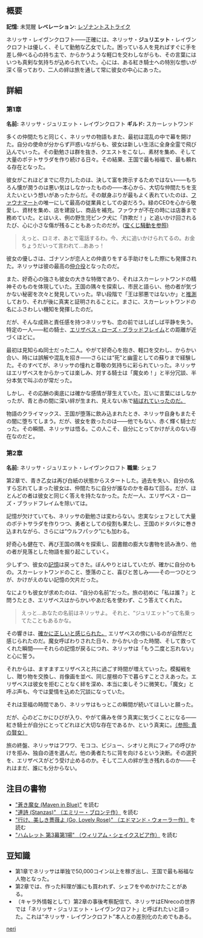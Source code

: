 <!-- title: ネリッサ・ジュリエット・レイヴンクロフト -->
<!-- quote: 私の勇敢な騎士はどこにいるのかしら？ -->
<!-- chapters: -1 -->
<!-- images: (ネリッサ 第1章プロフィール), ("Start Again" MVのネリッサ), (レベレーションを発動するネリッサ), (ネリッサ 第2章プロフィール), (第2章エンディングでフィアに背を向けるネリッサ) -->
<!-- model: false -->

## 概要

**記憶:** 未覚醒
**レベレーション:** [レゾナントストライク](#entry:resonant-strike-entry)

ネリッサ・レイヴンクロフト――正確には、ネリッサ・**ジュリエット**・レイヴンクロフトは優しく、そして勤勉な乙女でした。困っている人を見ればすぐに手を差し伸べる心の持ち主で、からかうような軽口を交わしながらも、その言葉にはいつも真剣な気持ちが込められていた。心には、ある紅き騎士への特別な想いが深く宿っており、二人の絆は旅を通して常に彼女の中心にあった。

## 詳細

### 第1章

**名前:** ネリッサ・ジュリエット・レイヴンクロフト
**ギルド:** スカーレットワンド

多くの仲間たちと同じく、ネリッサの物語もまた、最初は混乱の中で幕を開けた。自分の使命が分からず戸惑いながらも、彼女は新しい生活に全身全霊で飛び込んでいった。その勤勉さは群を抜き、クエストをこなし、素材を集め、そして大量のポテトサラダを作り続ける日々。その結果、王国で最も裕福で、最も頼れる存在となった。

彼女がこれほどまでに尽力したのは、決して富を誇示するためではない――もちろん懐が潤うのは悪い気はしなかったものの――本心から、大切な仲間たちを支えたいという想いがあったからだ。その献身ぶりが最もよく表れていたのは、[ファウナマート](#entry:faunamart-entry)の唯一にして最高の従業員としての姿だろう。緑のCEOを心から敬愛し、資材を集め、店を建設し、商品を補充。ファウナが不在の時には店番まで務めていた。とはいえ、例の野生児ピンク犬に「詐欺だ！」と追いかけ回されるたび、心に小さな傷が残ることもあったのだが。([宝くじ騒動を参照)](#entry:lottery-fiasco-entry)

> えっと、ロミオ、あとで電話するわ。今、犬に追いかけられてるの。お金ちょうだいって言われて…ああっ！

彼女の優しさは、ゴナソンが恋人との仲直りをする手助けをした際にも発揮された。ネリッサは彼の最高の[仲介役](https://www.youtube.com/live/qdYQ5j-0sQI?feature=shared&t=2806)となったのだ。

また、好奇心の強さも彼女の大きな特徴であり、それはスカーレットワンドの精神そのものを体現していた。王国の隅々を探索し、市民と語らい、他の者が気づかない秘密を次々と発見していった。早い段階で「王は邪悪ではないか」と[推測](https://www.youtube.com/live/qdYQ5j-0sQI?feature=shared&t=12299)しており、それが後に真実と証明されることに。まさに、スカーレットワンドの名にふさわしい機知を発揮したのだ。

だが、そんな成熟と責任感を持つネリッサも、恋の前ではしばしば平静を失う。特定の一人――紅の騎士、[エリザベス・ローズ・ブラッドフレイム](#entry:liz-entry)との距離が近づくほどに。

最初は見知らぬ同士だった二人。やがて好奇心を抱き、軽口を交わし、からかい合い、時には誤解や混乱を招き――さらには“死”と幽霊としての蘇りまで経験した。そのすべてが、ネリッサの憧れと尊敬の気持ちに彩られていった。ネリッサはエリザベスをからかっては楽しみ、対する騎士は「魔女め！」と半分冗談、半分本気で叫ぶのが常だった。

しかし、その応酬の奥底には確かな感情が芽生えていた。互いに言葉にはしなかったが、青と赤の間に深い絆が生まれ、見えない糸で[結ばれていったのだ。](#entry:fire-and-flight-entry)

物語のクライマックス、王国が堕落に飲み込まれたとき、ネリッサ自身もまたその闇に堕ちてしまう。だが、彼女を救ったのは――他でもない、赤く輝く騎士だった。その瞬間、ネリッサは悟る。この人こそ、自分にとってかけがえのない存在なのだと。

### 第2章

**名前:** ネリッサ・ジュリエット・レイヴンクロフト
**職業:** シェフ

第2章で、青き乙女は再び白紙の状態からスタートした。過去を失い、自分の名すら忘れてしまった彼女は、仲間たちに自分が誰なのかを尋ねて回る。だが、ほとんどの者は彼女と同じく答えを持たなかった。ただ一人、エリザベス・ローズ・ブラッドフレイムを除いては。

記憶が欠けていても、ネリッサの勤勉さは変わらない。忠実なシェフとして大量のポテトサラダを作りつつ、勇者としての役割も果たし、王国のドタバタに巻き込まれながら、さらには“ウルフパック”にも加わる。

好奇心も健在で、再び王国の隅々を探索し、図書館の膨大な書物を読み漁り、他の者が見落とした物語を掘り起こしていく。

少しずつ、彼女の[記憶](https://www.youtube.com/live/5sWjzbacGUY?si=KUn5fSBcrLgmamn&t=12079)は戻ってきた。ぼんやりとはしていたが、確かに自分のもの。スカーレットワンドのこと、堕落のこと、喜びと苦しみ――その一つひとつが、かけがえのない記憶の欠片だった。

なによりも彼女が求めたのは、“自分の名前”だった。旅の初めに「私は誰？」と問うたとき、エリザベスはからかいやあだ名を使わず、こう答えてくれた。

> えっと…あなたの名前はネリッサよ。
> それと、“ジュリエット”って名乗ってたこともあるかな。

その響きは、[確かに正しいと感じられた。](https://www.youtube.com/live/XfZh_3xb7i0?si=xVwBE_o5TFb2HfsC&t=5287) エリザベスの傍にいるのが自然だと感じられたのだ。魔女呼ばわりされた日々、からかい合った時間、そして救ってくれた瞬間――それらの記憶が戻るにつれ、ネリッサは「もう二度と忘れない」と心に誓う。

それからは、ますますエリザベスと共に過ごす時間が増えていった。模擬戦をし、贈り物を交換し、肖像画を並べ、同じ屋根の下で暮らすことさえあった。エリザベスは彼女を拒むことなく絆を深め、本当に楽しそうに微笑む。「魔女」と呼ぶ声も、今では愛情を込めた冗談になっていた。

それは至福の時間であり、ネリッサはもっとこの瞬間が続いてほしいと願った。

だが、心のどこかにひびが入り、やがて痛みを伴う真実に気づくことになる――紅き騎士が自分にとってどれほど大切な存在であるか、という真実に。[（参照: 青の賢女）](#entry:maven-in-blue-entry)

旅の終盤、ネリッサはフワワ、モココ、ビジュー、シオリと共にフィアの呼びかけを拒み、独自の道を選んだ。他の勇者たちに背を向けるという決断。その選択を、エリザベスがどう受け止めるのか。そして二人の絆が生き残れるのか――それはまだ、誰にも分からない。

## 注目の書物

- ["蒼き魔女 (Maven in Blue)"](#text:maven-in-blue) を読む
- ["連詩 (Stanzas)" （エミリー・ブロンテ作）](#text:stanzas) を読む
- ["行け、美しき薔薇よ (Go, Lovely Rose)" （エドマンド・ウォーラー作）](#text:go-lovely-rose) を読む
- ["ハムレット 第3幕第1場" （ウィリアム・シェイクスピア作）](#text:hamlet) を読む

## 豆知識

- 第1章でネリッサは単独で50,000コイン以上を稼ぎ出し、王国で最も裕福な人物となった。
- 第2章では、作った料理が誰にも買われず、シェフをやめかけたことがある。
- （キャラ外情報として）第2章の事後考察配信で、ネリッサはENrecoの世界では「ネリッサ・ジュリエット・レイヴンクロフト」と呼ばれたいと語った。これは“ネリッサ・レイヴンクロフト”本人との差別化のためでもある。

[neri](#easter:easter-nerissa)
